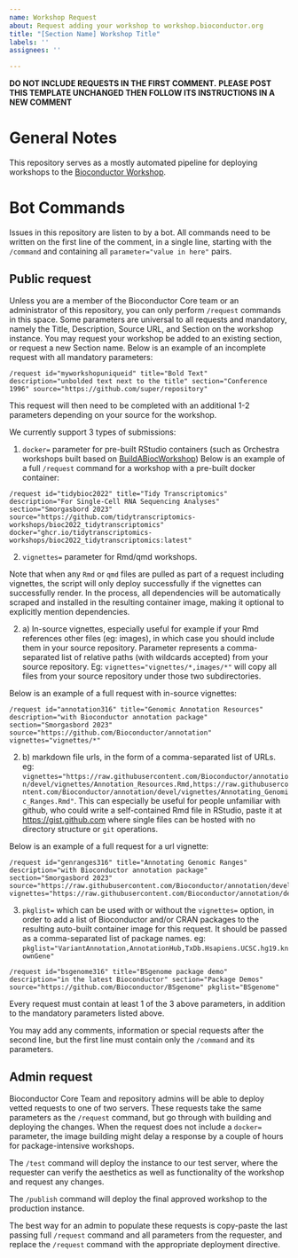 ```yaml
---
name: Workshop Request
about: Request adding your workshop to workshop.bioconductor.org
title: "[Section Name] Workshop Title"
labels: ''
assignees: ''

---
```


**DO NOT INCLUDE REQUESTS IN THE FIRST COMMENT.**
**PLEASE POST THIS TEMPLATE UNCHANGED THEN FOLLOW ITS INSTRUCTIONS IN A NEW COMMENT**


# General Notes
This repository serves as a mostly automated pipeline for deploying workshops to the [Bioconductor Workshop](https://workshop.bioconductor.org).

# Bot Commands

Issues in this repository are listen to by a bot. All commands need to be written on the first line of the comment, in a single line, starting with the `/command` and containing all `parameter="value in here"` pairs.

## Public request
Unless you are a member of the Bioconductor Core team or an administrator of this repository, you can only perform `/request` commands in this space. Some parameters are universal to all requests and mandatory, namely the Title, Description, Source URL, and Section on the workshop instance. You may request your workshop be added to an existing section, or request a new Section name.
Below is an example of an incomplete request with all mandatory parameters:
```
/request id="myworkshopuniqueid" title="Bold Text" description="unbolded text next to the title" section="Conference 1996" source="https://github.com/super/repository" 
```

This request will then need to be completed with an additional 1-2 parameters depending on your source for the workshop.

We currently support 3 types of submissions:

1) `docker=` parameter for pre-built RStudio containers (such as Orchestra workshops built based on [BuildABiocWorkshop](https://github.com/Bioconductor/BuildABiocWorkshop))
Below is an example of a full `/request` command for a workshop with a pre-built docker container:
```
/request id="tidybioc2022" title="Tidy Transcriptomics" description="For Single-Cell RNA Sequencing Analyses" section="Smorgasbord 2023" source="https://github.com/tidytranscriptomics-workshops/bioc2022_tidytranscriptomics" docker="ghcr.io/tidytranscriptomics-workshops/bioc2022_tidytranscriptomics:latest"
```

2) `vignettes=` parameter for Rmd/qmd workshops.

Note that when any `Rmd` or `qmd` files are pulled as part of a request including vignettes, the script will only deploy successfully if the vignettes can successfully render. In the process, all dependencies will be automatically scraped and installed in the resulting container image, making it optional to explicitly mention dependencies.

2) a) In-source vignettes, especially useful for example if your Rmd references other files (eg: images), in which case you should include them in your source repository. Parameter represents a comma-separated list of relative paths (with wildcards accepted) from your source repository. Eg: `vignettes="vignettes/*,images/*"` will copy all files from your source repository under those two subdirectories.

Below is an example of a full request with in-source vignettes:
```
/request id="annotation316" title="Genomic Annotation Resources" description="with Bioconductor annotation package" section="Smorgasbord 2023" source="https://github.com/Bioconductor/annotation" vignettes="vignettes/*"
```

2) b) markdown file urls, in the form of a comma-separated list of URLs. eg: `vignettes="https://raw.githubusercontent.com/Bioconductor/annotation/devel/vignettes/Annotation_Resources.Rmd,https://raw.githubusercontent.com/Bioconductor/annotation/devel/vignettes/Annotating_Genomic_Ranges.Rmd"`. This can especially be useful for people unfamiliar with github, who could write a self-contained Rmd file in RStudio, paste it at https://gist.github.com where single files can be hosted with no directory structure or `git` operations.

Below is an example of a full request for a url vignette:
```
/request id="genranges316" title="Annotating Genomic Ranges" description="with Bioconductor annotation package" section="Smorgasbord 2023" source="https://raw.githubusercontent.com/Bioconductor/annotation/devel/vignettes/Annotating_Genomic_Ranges.Rmd" vignettes="https://raw.githubusercontent.com/Bioconductor/annotation/devel/vignettes/Annotating_Genomic_Ranges.Rmd,https://raw.githubusercontent.com/Bioconductor/annotation/devel/vignettes/Annotating_Genomic_Ranges.Rmd"
```

3) `pkglist=` which can be used with or without the `vignettes=` option, in order to add a list of Bioconductor and/or CRAN packages to the resulting auto-built container image for this request. It should be passed as a comma-separated list of package names. eg: `pkglist="VariantAnnotation,AnnotationHub,TxDb.Hsapiens.UCSC.hg19.knownGene"`

```
/request id="bsgenome316" title="BSgenome package demo" description="in the latest Bioconductor" section="Package Demos" source="https://github.com/Bioconductor/BSgenome" pkglist="BSgenome"
```

Every request must contain at least 1 of the 3 above parameters, in addition to the mandatory parameters listed above.

You may add any comments, information or special requests after the second line, but the first line must contain only the `/command` and its parameters.

## Admin request
Bioconductor Core Team and repository admins will be able to deploy vetted requests to one of two servers. These requests take the same parameters as the `/request` command, but go through with building and deploying the changes. When the request does not include a `docker=` parameter, the image building might delay a response by a couple of hours for package-intensive workshops.

The `/test` command will deploy the instance to our test server, where the requester can verify the aesthetics as well as functionality of the workshop and request any changes.

The `/publish` command will deploy the final approved workshop to the production instance.

The best way for an admin to populate these requests is copy-paste the last passing full `/request` command and all parameters from the requester, and replace the `/request` command with the appropriate deployment directive.
